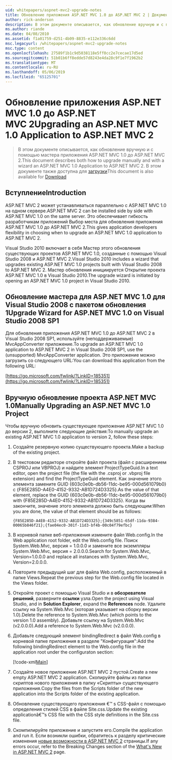 ```yaml
---
uid: whitepapers/aspnet-mvc2-upgrade-notes
title: Обновление приложения ASP.NET MVC 1.0 до ASP.NET MVC 2 | Документация Майкрософт
author: rick-anderson
description: В этом документе описывается, как обновление вручную и с помощью мастера приложения ASP.NET MVC 1.0 до ASP.NET MVC 2. В этом документе также доступна для d...
ms.author: riande
ms.date: 04/08/2010
ms.assetid: f1a01759-d251-4b09-8835-e112e336c6dd
msc.legacyurl: /whitepapers/aspnet-mvc2-upgrade-notes
msc.type: content
ms.openlocfilehash: 27589f1b1c9d5038118e5ff0cc2e7cecae17d5ed
ms.sourcegitcommit: 51b01b6ff8edde57d8243e4da28c9f1e7f1962b2
ms.translationtype: MT
ms.contentlocale: ru-RU
ms.lasthandoff: 05/06/2019
ms.locfileid: "65125701"
---
```

# <a name="upgrading-an-aspnet-mvc-10-application-to-aspnet-mvc-2"></a><span data-ttu-id="b2045-104">Обновление приложения ASP.NET MVC 1.0 до ASP.NET MVC 2</span><span class="sxs-lookup"><span data-stu-id="b2045-104">Upgrading an ASP.NET MVC 1.0 Application to ASP.NET MVC 2</span></span>

> <span data-ttu-id="b2045-105">В этом документе описывается, как обновление вручную и с помощью мастера приложения ASP.NET MVC 1.0 до ASP.NET MVC 2.</span><span class="sxs-lookup"><span data-stu-id="b2045-105">This document describes both how to upgrade manually and with a wizard an ASP.NET MVC 1.0 Application to ASP.NET MVC 2.</span></span> <span data-ttu-id="b2045-106">В этом документе также доступна для [загрузки](https://download.microsoft.com/download/F/1/6/F16F9AF9-8EF4-4845-BC97-639791D5699C/MVC2-Upgrade-Notes.pdf)</span><span class="sxs-lookup"><span data-stu-id="b2045-106">This document is also available for [Download](https://download.microsoft.com/download/F/1/6/F16F9AF9-8EF4-4845-BC97-639791D5699C/MVC2-Upgrade-Notes.pdf)</span></span>

## <a name="introduction"></a><span data-ttu-id="b2045-107">Вступление</span><span class="sxs-lookup"><span data-stu-id="b2045-107">Introduction</span></span>

<span data-ttu-id="b2045-108">ASP.NET MVC 2 может устанавливаться параллельно с ASP.NET MVC 1.0 на одном сервере.</span><span class="sxs-lookup"><span data-stu-id="b2045-108">ASP.NET MVC 2 can be installed side by side with ASP.NET MVC 1.0 on the same server.</span></span> <span data-ttu-id="b2045-109">Это обеспечивает гибкость разработчикам приложений Выбор места для обновления приложения ASP.NET MVC 1.0 до ASP.NET MVC 2.</span><span class="sxs-lookup"><span data-stu-id="b2045-109">This gives application developers flexibility in choosing when to upgrade an ASP.NET MVC 1.0 application to ASP.NET MVC 2.</span></span>

<span data-ttu-id="b2045-110">Visual Studio 2010 включает в себя Мастер этого обновления существующих проектов ASP.NET MVC 1.0, созданные с помощью Visual Studio 2008 и ASP.NET MVC 2.</span><span class="sxs-lookup"><span data-stu-id="b2045-110">Visual Studio 2010 includes a wizard that upgrades existing ASP.NET MVC 1.0 projects built with Visual Studio 2008 to ASP.NET MVC 2.</span></span> <span data-ttu-id="b2045-111">Мастер обновления инициируется Открытие проекта ASP.NET MVC 1.0 в Visual Studio 2010.</span><span class="sxs-lookup"><span data-stu-id="b2045-111">The upgrade wizard is initiated by opening an ASP.NET MVC 1.0 project in Visual Studio 2010.</span></span>

## <a name="upgrade-wizard-for-aspnet-mvc-10-on-visual-studio-2008-sp1"></a><span data-ttu-id="b2045-112">Обновление мастера для ASP.NET MVC 1.0 для Visual Studio 2008 с пакетом обновления 1</span><span class="sxs-lookup"><span data-stu-id="b2045-112">Upgrade Wizard for ASP.NET MVC 1.0 on Visual Studio 2008 SP1</span></span>

<span data-ttu-id="b2045-113">Для обновления приложения ASP.NET MVC 1.0 до ASP.NET MVC 2 в Visual Studio 2008 SP1, используйте (неподдерживаемые) MvcAppConverter приложение.</span><span class="sxs-lookup"><span data-stu-id="b2045-113">To upgrade an ASP.NET MVC 1.0 application to ASP.NET MVC 2 in Visual Studio 2008 SP1, use the (unsupported) MvcAppConverter application.</span></span> <span data-ttu-id="b2045-114">Это приложение можно загрузить со следующего URL:</span><span class="sxs-lookup"><span data-stu-id="b2045-114">You can download this application from the following URL:</span></span>

[https://go.microsoft.com/fwlink/?LinkID=185351](https://go.microsoft.com/fwlink/?LinkID=185351)

## <a name="manually-upgrading-an-aspnet-mvc-10-project"></a><span data-ttu-id="b2045-115">Вручную обновление проекта ASP.NET MVC 1.0</span><span class="sxs-lookup"><span data-stu-id="b2045-115">Manually Upgrading an ASP.NET MVC 1.0 Project</span></span>

<span data-ttu-id="b2045-116">Чтобы вручную обновить существующее приложение ASP.NET MVC 1.0 до версии 2, выполните следующие действия:</span><span class="sxs-lookup"><span data-stu-id="b2045-116">To manually upgrade an existing ASP.NET MVC 1.0 application to version 2, follow these steps:</span></span>

1. <span data-ttu-id="b2045-117">Создайте резервную копию существующего проекта.</span><span class="sxs-lookup"><span data-stu-id="b2045-117">Make a backup of the existing project.</span></span>
2. <span data-ttu-id="b2045-118">В текстовом редакторе откройте файл проекта (файл с расширением CSPROJ или VBPROJ) и найдите элемент ProjectTypeGuid.</span><span class="sxs-lookup"><span data-stu-id="b2045-118">In a text editor, open the project file (the file with the .csproj or .vbproj file extension) and find the ProjectTypeGuid element.</span></span> <span data-ttu-id="b2045-119">Как значение этого элемента замените GUID {603c0e0b-db56-11dc-be95-000d561079b0} с {F85E285D-A4E0-4152-9332-AB1D724D3325}.</span><span class="sxs-lookup"><span data-stu-id="b2045-119">As the value of that element, replace the GUID {603c0e0b-db56-11dc-be95-000d561079b0} with {F85E285D-A4E0-4152-9332-AB1D724D3325}.</span></span> <span data-ttu-id="b2045-120">Когда вы закончите, значение этого элемента должно быть следующим:</span><span class="sxs-lookup"><span data-stu-id="b2045-120">When you are done, the value of that element should be as follows:</span></span> 

    `{F85E285D-A4E0-4152-9332-AB1D724D3325};{349c5851-65df-11da-9384-00065b846f21};{fae04ec0-301f-11d3-bf4b-00c04f79efbc}`
3. <span data-ttu-id="b2045-121">В корневой папке веб-приложения измените файл Web.config.</span><span class="sxs-lookup"><span data-stu-id="b2045-121">In the Web application root folder, edit the Web.config file.</span></span> <span data-ttu-id="b2045-122">Поиск System.Web.Mvc, версия = 1.0.0.0 и замените все экземпляры System.Web.Mvc, версия = 2.0.0.0.</span><span class="sxs-lookup"><span data-stu-id="b2045-122">Search for System.Web.Mvc, Version=1.0.0.0 and replace all instances with System.Web.Mvc, Version=2.0.0.0.</span></span>
4. <span data-ttu-id="b2045-123">Повторите предыдущий шаг для файла Web.config, расположенный в папке Views.</span><span class="sxs-lookup"><span data-stu-id="b2045-123">Repeat the previous step for the Web.config file located in the Views folder.</span></span>
5. <span data-ttu-id="b2045-124">Откройте проект с помощью Visual Studio и в **обозревателе решений**, разверните **ссылки** узла.</span><span class="sxs-lookup"><span data-stu-id="b2045-124">Open the project using Visual Studio, and in **Solution Explorer**, expand the **References** node.</span></span> <span data-ttu-id="b2045-125">Удалите ссылку на System.Web.Mvc (которая указывает на сборку версии 1.0).</span><span class="sxs-lookup"><span data-stu-id="b2045-125">Delete the reference to System.Web.Mvc (which points to the version 1.0 assembly).</span></span> <span data-ttu-id="b2045-126">Добавьте ссылку на System.Web.Mvc (v2.0.0.0).</span><span class="sxs-lookup"><span data-stu-id="b2045-126">Add a reference to System.Web.Mvc (v2.0.0.0).</span></span>
6. <span data-ttu-id="b2045-127">Добавьте следующий элемент bindingRedirect в файл Web.config в корневой папке приложения в разделе "Конфигурация":</span><span class="sxs-lookup"><span data-stu-id="b2045-127">Add the following bindingRedirect element to the Web.config file in the application root under the configuraton section:</span></span>   

    [!code-xml[Main](aspnet-mvc2-upgrade-notes/samples/sample1.xml)]
7. <span data-ttu-id="b2045-128">Создайте новое приложение ASP.NET MVC 2 пустой.</span><span class="sxs-lookup"><span data-stu-id="b2045-128">Create a new empty ASP.NET MVC 2 application.</span></span> <span data-ttu-id="b2045-129">Скопируйте файлы из папки скриптов нового приложения в папку «Скрипты» существующего приложения.</span><span class="sxs-lookup"><span data-stu-id="b2045-129">Copy the files from the Scripts folder of the new application into the Scripts folder of the existing application.</span></span>
8. <span data-ttu-id="b2045-130">Обновление существующего приложения €™ s CSS-файл с помощью определения стилей CSS в файле Site.css.</span><span class="sxs-lookup"><span data-stu-id="b2045-130">Update the existing applicationâ€™s CSS file with the CSS style definitions in the Site.css file.</span></span>
9. <span data-ttu-id="b2045-131">Скомпилируйте приложение и запустите его.</span><span class="sxs-lookup"><span data-stu-id="b2045-131">Compile the application and run it.</span></span> <span data-ttu-id="b2045-132">Если возникли ошибки, обратитесь к разделу критические изменения [новые возможности в ASP.NET MVC 2](https://go.microsoft.com/fwlink/?LinkID=185038) страницы.</span><span class="sxs-lookup"><span data-stu-id="b2045-132">If any errors occur, refer to the Breaking Changes section of the [What's New in ASP.NET MVC 2](https://go.microsoft.com/fwlink/?LinkID=185038) page.</span></span>

